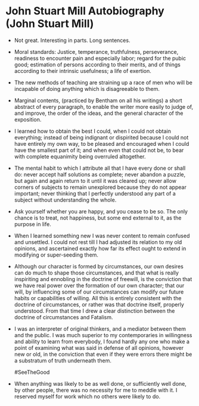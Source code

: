 # John Stuart Mill Autobiography (John Stuart Mill)

- Not great. Interesting in parts. Long sentences. 

- Moral standards:
  Justice, temperance, truthfulness, perseverance, readiness to encounter pain and especially labor; regard for the pubic good; estimation of persons according to their merits, and of things according to their intrinsic usefulness; a life of exertion.

- The new methods of teaching are straining up a race of men who will be incapable of doing anything which is disagreeable to them.

- Marginal contents, (practiced by Bentham on all his writings) a short abstract of every paragraph, to enable the writer more easily to judge of, and improve, the order of the ideas, and the general character of the exposition.

- I learned how to obtain the best I could, when I could not obtain everything; instead of being indignant or dispirited because I could not have entirely my own way, to be pleased and encouraged when I could have the smallest part of it; and when even that could not be, to bear with complete equanimity being overruled altogether.

- The mental habit to which I attribute all that I have every done or shall do: never accept half solutions as complete; never abandon a puzzle, but again and again return to it until it was cleared up;
  never allow corners of subjects to remain unexplored because they do not appear important; never thinking that I perfectly understood any part of a subject without understanding the whole.

- Ask yourself whether you are happy, and you cease to be so. The only chance is to treat, not happiness, but some end external to it, as the purpose in life.

- When I learned something new I was never content to remain confused and unsettled.
  I could not rest till I had adjusted its relation to my old opinions, and ascertained exactly how far its effect ought to extend in modifying or super-seeding them.

- Although our character is formed by circumstances, our own desires can do much to shape those circumstances, and that what is really inspiriting and ennobling in the doctrine of freewill, is the conviction that we have real power over the formation of our own character;
 that our will, by influencing some of our circumstances can modify our future habits or capabilities of willing.
 All this is entirely consistent with the doctrine of circumstances, or rather was that doctrine itself, properly understood.
 From that time I drew a clear distinction between the doctrine of circumstances and Fatalism.

- I was an interpreter of original thinkers, and a mediator between them and the public.
  I was much superior to my contemporaries in willingness and ability to learn from everybody, I found hardly any one who make a point of examining what was said in defense of all opinions, however new or old, in the conviction that even if they were errors there might be a substratum of truth underneath them.

  #SeeTheGood

- When anything was likely to be as well done, or sufficiently well done, by other people, there was no necessity for me to meddle with it.
  I reserved myself for work which no others were likely to do.